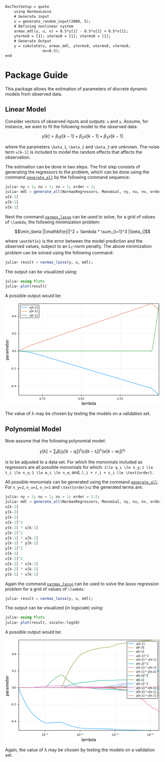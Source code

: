 ```@meta
DocTestSetup = quote
    using NarmaxLasso
    # Generate input
    u = generate_random_input(2000, 5);
    # Defining nonlinear system
    armax_mdl(y, u, v) = 0.5*y[1] - 0.5*u[1] + 0.5*v[1];
    yterms0 = [1]; uterms0 = [1]; vterms0 = [1];
    # Generate Output
    y = simulate(u, armax_mdl, yterms0, uterms0, vterms0;
                 σv=0.3);         
end
```

# Package Guide

This package allows the estimation of parameters of discrete dynamic models from observed data.

## Linear Model

Consider vectors of observed inputs and outputs: ``u`` and ``y``. Assume, for instance, we want to fit the following model to the observed data:
```math
y[k] = \beta_1 y[k-1] + \beta_2 u[k-1] + \beta_3 v[k-1]
```
where the parameters ``\beta_1``, ``\beta_2`` and ``\beta_3`` are unknown. The noise term ``v[k-1]`` is included to model the random effects that affects the observation.

The estimation can be done in two steps. The first step consists of generating the regressors to the problem, which can be done using the command [`generate_all`](@ref) by the following command sequence:

```julia
julia> ny = 1; nu = 1; nv = 1; order = 1;
julia> mdl = generate_all(NarmaxRegressors, Monomial, ny, nu, nv, order)
u[k-1]
y[k-1]
v[k-1]
```

Next the command [`narmax_lasso`](@ref) can be used to solve, for a grid of values of ``\lambda``, the following minimization problem:
```math
\min_\beta ||\mathbf{e}||^2 + \lambda * \sum_{i=1}^3 |\beta_i|
```
where ``\mathbf{e}`` is the error between the model prediction and the observed values, subject to an $L_1$-norm penalty. The above minimization problem can be solved using the following command:
```julia
julia> result = narmax_lasso(y, u, mdl);
```
The output can be visualized using:
```JULIA
julia> using Plots
julia> plot(result)
```
A possible output would be:

![](./plots/ARMAXPaths.png)

The value of λ may be chosen by testing the models on a validation set.

##  Polynomial Model
Now assume that the following polynomial model:
```math
  y[k] = \sum_{i}\beta_i \left(y[k-q_i] \right)^{l_i} \left(u[k-t_i] \right)^{r_i}
  \left(e[k-w_i] \right)^{s_i}
```
is to be adjusted to a data set. For which the monomials included as regressors are all possible monomials for which: ``1\le q_i \le n_y``; ``1 \le t_i \le n_u``; ``1 \le w_i \le n_e``; and, ``l_i + r_i + s_i \le \text{order}``.

All possible monomials can be generated using the command [`generate_all`](@ref). For ``n_y=2``, ``n_u=1``, ``n_v=1`` and ``\text{order}=2`` the generated terms are:
```julia
julia> ny = 2; nu = 1; nv = 1; order = 1:2;
julia> mdl = generate_all(NarmaxRegressors, Monomial, ny, nu, nv, order)
u[k-1]
y[k-2]
y[k-1]
u[k-1]^2
y[k-2] * u[k-1]
y[k-2]^2
y[k-1] * u[k-1]
y[k-1] * y[k-2]
y[k-1]^2
v[k-1]
v[k-1]^2
u[k-1] * v[k-1]
y[k-2] * v[k-1]
y[k-1] * v[k-1]
```

Again the command [`narmax_lasso`](@ref) can be used to solve the lasso regression problem  for a grid of values of ``\lambda``:
```julia
julia> result = narmax_lasso(y, u, mdl);
```
The output can be visualized (in logscale) using:
```JULIA
julia> using Plots
julia> plot(result, xscale=:log10)
```
A possible output would be:

![](./plots/NARMAXPaths.png)

Again, the value of λ may be chosen by testing the models on a validation set.
